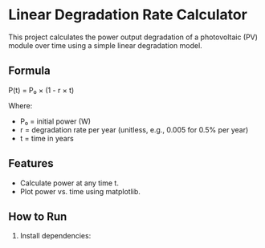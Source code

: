 # Linear Degradation Rate Calculator

This project calculates the power output degradation of a photovoltaic (PV) module over time using a simple linear degradation model.

## Formula

P(t) = P₀ × (1 - r × t)

Where:
- P₀ = initial power (W)
- r = degradation rate per year (unitless, e.g., 0.005 for 0.5% per year)
- t = time in years

## Features
- Calculate power at any time t.
- Plot power vs. time using matplotlib.

## How to Run

1. Install dependencies:
